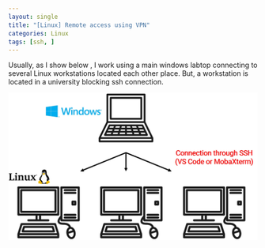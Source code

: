 ```yaml
---
layout: single
title: "[Linux] Remote access using VPN"
categories: Linux
tags: [ssh, ]
---
```


Usually, as I show below , I work using a main windows labtop connecting to several Linux workstations located each other place. But, a workstation is located in a university blocking ssh connection. 







![pic1.jpg](../../images/2023-08-07-vpn-remote/af1a3f3d0e4fcf809648d687127514371887eef9.jpg)
